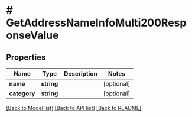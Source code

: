 # # GetAddressNameInfoMulti200ResponseValue

## Properties

Name | Type | Description | Notes
------------ | ------------- | ------------- | -------------
**name** | **string** |  | [optional]
**category** | **string** |  | [optional]

[[Back to Model list]](../../README.md#models) [[Back to API list]](../../README.md#endpoints) [[Back to README]](../../README.md)
